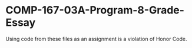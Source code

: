 # COMP-167-03A-Program-8-Grade-Essay

Using code from these files as an assignment is a violation of Honor Code.
